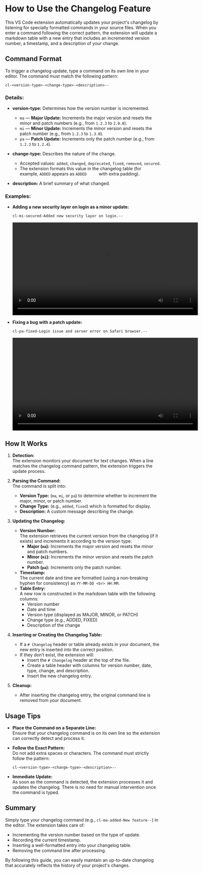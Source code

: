 # How to Use the Changelog Feature

This VS Code extension automatically updates your project's changelog by listening for specially formatted commands in your source files. When you enter a command following the correct pattern, the extension will update a markdown table with a new entry that includes an incremented version number, a timestamp, and a description of your change.

## Command Format

To trigger a changelog update, type a command on its own line in your editor. The command must match the following pattern:

```
cl-<version-type>-<change-type>-<description>--
```

### Details:
- **version-type:** Determines how the version number is incremented.
  - `ma` — **Major Update:** Increments the major version and resets the minor and patch numbers (e.g., from `1.2.3` to `2.0.0`).
  - `mi` — **Minor Update:** Increments the minor version and resets the patch number (e.g., from `1.2.3` to `1.3.0`).
  - `pa` — **Patch Update:** Increments only the patch number (e.g., from `1.2.3` to `1.2.4`).

- **change-type:** Describes the nature of the change.
  - Accepted values: `added`, `changed`, `deprecated`, `fixed`, `removed`, `secured`.
  - The extension formats this value in the changelog table (for example, `ADDED` appears as `ADDED     ` with extra padding).

- **description:** A brief summary of what changed.

### Examples:
- **Adding a new security layer on login as a minor update:**
  ```
  cl-mi-secured-Added new security layor on login.--
  ```

  <video controls width="600" src="../resources/SMM01.mp4"></video>

- **Fixing a bug with a patch update:**
  ```
  cl-pa-fixed-Login issue and server error on Safari browser.--
  ```

  <video controls width="600" src="../resources/SMM02.mp4"></video>

## How It Works

1. **Detection:**  
   The extension monitors your document for text changes. When a line matches the changelog command pattern, the extension triggers the update process.

2. **Parsing the Command:**  
   The command is split into:
   - **Version Type:** (`ma`, `mi`, or `pa`) to determine whether to increment the major, minor, or patch number.
   - **Change Type:** (e.g., `added`, `fixed`) which is formatted for display.
   - **Description:** A custom message describing the change.

3. **Updating the Changelog:**
   - **Version Number:**  
     The extension retrieves the current version from the changelog (if it exists) and increments it according to the version type:
     - **Major (`ma`):** Increments the major version and resets the minor and patch numbers.
     - **Minor (`mi`):** Increments the minor version and resets the patch number.
     - **Patch (`pa`):** Increments only the patch number.
   - **Timestamp:**  
     The current date and time are formatted (using a non-breaking hyphen for consistency) as `YY‑MM‑DD <br> HH:MM`.
   - **Table Entry:**  
     A new row is constructed in the markdown table with the following columns:
     - Version number
     - Date and time
     - Version type (displayed as MAJOR, MINOR, or PATCH)
     - Change type (e.g., ADDED, FIXED)
     - Description of the change

4. **Inserting or Creating the Changelog Table:**
   - If a `# Changelog` header or table already exists in your document, the new entry is inserted into the correct position.
   - If they don’t exist, the extension will:
     - Insert the `# Changelog` header at the top of the file.
     - Create a table header with columns for version number, date, type, change, and description.
     - Insert the new changelog entry.

5. **Cleanup:**
   - After inserting the changelog entry, the original command line is removed from your document.

## Usage Tips

- **Place the Command on a Separate Line:**  
  Ensure that your changelog command is on its own line so the extension can correctly detect and process it.

- **Follow the Exact Pattern:**  
  Do not add extra spaces or characters. The command must strictly follow the pattern:
  ```
  cl-<version-type>-<change-type>-<description>--
  ```
  
- **Immediate Update:**  
  As soon as the command is detected, the extension processes it and updates the changelog. There is no need for manual intervention once the command is typed.

## Summary

Simply type your changelog command (e.g., `cl-ma-added-New feature--`) in the editor. The extension takes care of:
- Incrementing the version number based on the type of update.
- Recording the current timestamp.
- Inserting a well-formatted entry into your changelog table.
- Removing the command line after processing.

By following this guide, you can easily maintain an up-to-date changelog that accurately reflects the history of your project's changes.
